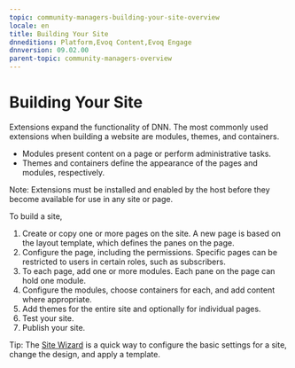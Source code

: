 ```yaml
---
topic: community-managers-building-your-site-overview
locale: en
title: Building Your Site
dnneditions: Platform,Evoq Content,Evoq Engage
dnnversion: 09.02.00
parent-topic: community-managers-overview
---
```


# Building Your Site

Extensions expand the functionality of DNN. The most commonly used extensions when building a website are modules, themes, and containers.

*   Modules present content on a page or perform administrative tasks.
*   Themes and containers define the appearance of the pages and modules, respectively.

Note: Extensions must be installed and enabled by the host before they become available for use in any site or page.

To build a site,

1.  Create or copy one or more pages on the site. A new page is based on the layout template, which defines the panes on the page.
2.  Configure the page, including the permissions. Specific pages can be restricted to users in certain roles, such as subscribers.
3.  To each page, add one or more modules. Each pane on the page can hold one module.
4.  Configure the modules, choose containers for each, and add content where appropriate.
5.  Add themes for the entire site and optionally for individual pages.
6.  Test your site.
7.  Publish your site.

Tip: The [Site Wizard](xref:module-site-wizard) is a quick way to configure the basic settings for a site, change the design, and apply a template.